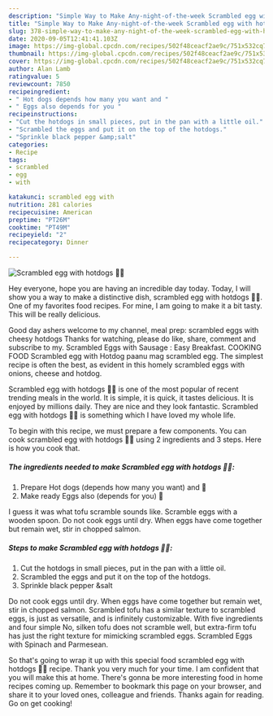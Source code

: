 ```yaml
---
description: "Simple Way to Make Any-night-of-the-week Scrambled egg with hotdogs 🌭🍳"
title: "Simple Way to Make Any-night-of-the-week Scrambled egg with hotdogs 🌭🍳"
slug: 378-simple-way-to-make-any-night-of-the-week-scrambled-egg-with-hotdogs
date: 2020-09-05T12:41:41.103Z
image: https://img-global.cpcdn.com/recipes/502f48ceacf2ae9c/751x532cq70/scrambled-egg-with-hotdogs-🌭🍳-recipe-main-photo.jpg
thumbnail: https://img-global.cpcdn.com/recipes/502f48ceacf2ae9c/751x532cq70/scrambled-egg-with-hotdogs-🌭🍳-recipe-main-photo.jpg
cover: https://img-global.cpcdn.com/recipes/502f48ceacf2ae9c/751x532cq70/scrambled-egg-with-hotdogs-🌭🍳-recipe-main-photo.jpg
author: Alan Lamb
ratingvalue: 5
reviewcount: 7850
recipeingredient:
- " Hot dogs depends how many you want and "
- " Eggs also depends for you "
recipeinstructions:
- "Cut the hotdogs in small pieces, put in the pan with a little oil."
- "Scrambled the eggs and put it on the top of the hotdogs."
- "Sprinkle black pepper &amp;salt"
categories:
- Recipe
tags:
- scrambled
- egg
- with

katakunci: scrambled egg with 
nutrition: 281 calories
recipecuisine: American
preptime: "PT26M"
cooktime: "PT49M"
recipeyield: "2"
recipecategory: Dinner

---
```



![Scrambled egg with hotdogs 🌭🍳](https://img-global.cpcdn.com/recipes/502f48ceacf2ae9c/751x532cq70/scrambled-egg-with-hotdogs-🌭🍳-recipe-main-photo.jpg)

Hey everyone, hope you are having an incredible day today. Today, I will show you a way to make a distinctive dish, scrambled egg with hotdogs 🌭🍳. One of my favorites food recipes. For mine, I am going to make it a bit tasty. This will be really delicious.

Good day ashers welcome to my channel, meal prep: scrambled eggs with cheesy hotdogs Thanks for watching, please do like, share, comment and subscribe to my. Scrambled Eggs with Sausage : Easy Breakfast. COOKING FOOD Scrambled egg with Hotdog paanu mag scrambled egg. The simplest recipe is often the best, as evident in this homely scrambled eggs with onions, cheese and hotdog.

Scrambled egg with hotdogs 🌭🍳 is one of the most popular of recent trending meals in the world. It is simple, it is quick, it tastes delicious. It is enjoyed by millions daily. They are nice and they look fantastic. Scrambled egg with hotdogs 🌭🍳 is something which I have loved my whole life.


To begin with this recipe, we must prepare a few components. You can cook scrambled egg with hotdogs 🌭🍳 using 2 ingredients and 3 steps. Here is how you cook that.

<!--inarticleads1-->

##### The ingredients needed to make Scrambled egg with hotdogs 🌭🍳:

1. Prepare  Hot dogs (depends how many you want) and 🌭
1. Make ready  Eggs also (depends for you) 🥚


I guess it was what tofu scramble sounds like. Scramble eggs with a wooden spoon. Do not cook eggs until dry. When eggs have come together but remain wet, stir in chopped salmon. 

<!--inarticleads2-->

##### Steps to make Scrambled egg with hotdogs 🌭🍳:

1. Cut the hotdogs in small pieces, put in the pan with a little oil.
1. Scrambled the eggs and put it on the top of the hotdogs.
1. Sprinkle black pepper &amp;salt


Do not cook eggs until dry. When eggs have come together but remain wet, stir in chopped salmon. Scrambled tofu has a similar texture to scrambled eggs, is just as versatile, and is infinitely customizable. With five ingredients and four simple No, silken tofu does not scramble well, but extra-firm tofu has just the right texture for mimicking scrambled eggs. Scrambled Eggs with Spinach and Parmesean. 

So that's going to wrap it up with this special food scrambled egg with hotdogs 🌭🍳 recipe. Thank you very much for your time. I am confident that you will make this at home. There's gonna be more interesting food in home recipes coming up. Remember to bookmark this page on your browser, and share it to your loved ones, colleague and friends. Thanks again for reading. Go on get cooking!
